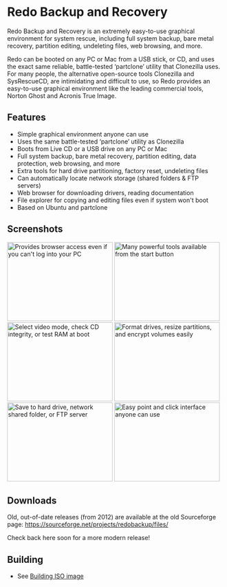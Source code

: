 # Redo Backup and Recovery

Redo Backup and Recovery is an extremely easy-to-use graphical environment for system rescue, including full system backup, bare metal recovery, partition editing, undeleting files, web browsing, and more.

Redo can be booted on any PC or Mac from a USB stick, or CD, and uses the exact same reliable, battle-tested ‘partclone’ utility that Clonezilla uses. For many people, the alternative open-source tools Clonezilla and SysRescueCD, are intimidating and difficult to use, so Redo provides an easy-to-use graphical environment like the leading commercial tools, Norton Ghost and Acronis True Image.

## Features

* Simple graphical environment anyone can use
* Uses the same battle-tested ‘partclone’ utility as Clonezilla 
* Boots from Live CD or a USB drive on any PC or Mac
* Full system backup, bare metal recovery, partition editing, data protection, web browsing, and more
* Extra tools for hard drive partitioning, factory reset, undeleting files
* Can automatically locate network storage (shared folders & FTP servers)
* Web browser for downloading drivers, reading documentation
* File explorer for copying and editing files even if system won't boot
* Based on Ubuntu and partclone

## Screenshots

<a href="docs/images/screenshot.select.an.option.jpeg"><img width=245 height=183 src="docs/images/screenshot.select.an.option.jpeg" alt="Provides browser access even if you can't log into your PC"></a>
<a href="docs/images/screenshot.partitioning.jpeg"><img width=245 height=183 src="docs/images/screenshot.partitioning.jpeg" alt="Many powerful tools available from the start button"></a>
<a href="docs/images/screenshot.start.menu.tools.jpeg"><img width=245 height=183 src="docs/images/screenshot.start.menu.tools.jpeg" alt="Select video mode, check CD integrity, or test RAM at boot"></a>
<a href="docs/images/screenshot.firefox.web.browsing.jpeg"><img width=245 height=183 src="docs/images/screenshot.firefox.web.browsing.jpeg" alt="Format drives, resize partitions, and encrypt volumes easily"></a>
<a href="docs/images/screenshot.select.backup.destination.drive.jpeg"><img width=245 height=183 src="docs/images/screenshot.select.backup.destination.drive.jpeg" alt="Save to hard drive, network shared folder, or FTP server"></a>
<a href="docs/images/screenshot.boot.menu.jpeg"><img width=245 height=183 src="docs/images/screenshot.boot.menu.jpeg" alt="Easy point and click interface anyone can use"></a>

## Downloads

Old, out-of-date releases (from 2012) are available at the old Sourceforge page: https://sourceforge.net/projects/redobackup/files/

Check back here soon for a more modern release!

## Building 

- See [Building ISO image](docs/build_instructions/BUILD.ISO.IMAGE.md)
